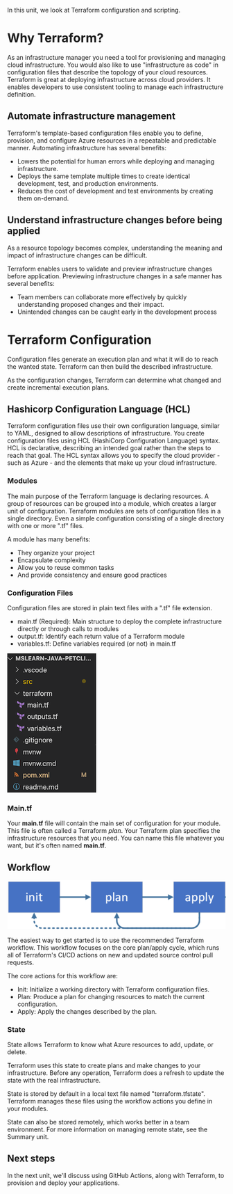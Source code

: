 In this unit, we look at Terraform configuration and scripting.

# Why Terraform?

As an infrastructure manager you need a tool for provisioning and managing cloud infrastructure. You would also like to use "infrastructure as code" in configuration files that describe the topology of your cloud resources.
Terraform is great at deploying infrastructure across cloud providers. It enables developers to use consistent tooling to manage each infrastructure definition.

## Automate infrastructure management

Terraform's template-based configuration files enable you to define, provision, and configure Azure resources in a repeatable and predictable manner. Automating infrastructure has several benefits:

- Lowers the potential for human errors while deploying and managing infrastructure.
- Deploys the same template multiple times to create identical development, test, and production environments.
- Reduces the cost of development and test environments by creating them on-demand.

## Understand infrastructure changes before being applied

As a resource topology becomes complex, understanding the meaning and impact of infrastructure changes can be difficult.

Terraform enables users to validate and preview infrastructure changes before application. Previewing infrastructure changes in a safe manner has several benefits:

- Team members can collaborate more effectively by quickly understanding proposed changes and their impact.
- Unintended changes can be caught early in the development process

# Terraform Configuration

Configuration files generate an execution plan and what it will do to reach the wanted state. Terraform can then build the described infrastructure.

As the configuration changes, Terraform can determine what changed and create incremental execution plans.

## Hashicorp Configuration Language (HCL)

Terraform configuration files use their own configuration language, similar to YAML, designed to allow descriptions of infrastructure.
You create configuration files using HCL (HashiCorp Configuration Language) syntax.
HCL is declarative, describing an intended goal rather than the steps to reach that goal.
The HCL syntax allows you to specify the cloud provider - such as Azure - and the elements that make up your cloud infrastructure.

### Modules

The main purpose of the Terraform language is declaring resources. A group of resources can be grouped into a module, which creates a larger unit of configuration.
Terraform modules are sets of configuration files in a single directory. Even a simple configuration consisting of a single directory with one or more ".tf" files.

A module has many benefits:

- They organize your project
- Encapsulate complexity
- Allow you to reuse common tasks
- And provide consistency and ensure good practices

### Configuration Files

Configuration files are stored in plain text files with a ".tf" file extension.

- main.tf (Required): Main structure to deploy the complete infrastructure directly or through calls to modules
- output.tf: Identify each return value of a Terraform module
- variables.tf: Define variables required (or not) in main.tf

![Config structure for Terraform.](../media/3-config.png)

### Main.tf

Your **main.tf** file will contain the main set of configuration for your module.
This file is often called a Terraform _plan_. Your Terraform plan specifies the infrastructure resources that you need.
You can name this file whatever you want, but it's often named **main.tf**.

## Workflow

![Terraform Workflow.](../media/3-workflow.png)

The easiest way to get started is to use the recommended Terraform workflow.
This workflow focuses on the core plan/apply cycle, which runs all of Terraform's CI/CD actions on new and updated source control pull requests.

The core actions for this workflow are:

- Init: Initialize a working directory with Terraform configuration files.
- Plan: Produce a plan for changing resources to match the current configuration.
- Apply: Apply the changes described by the plan.

### State

State allows Terraform to know what Azure resources to add, update, or delete.

Terraform uses this state to create plans and make changes to your infrastructure. Before any operation, Terraform does a refresh to update the state with the real infrastructure.

State is stored by default in a local text file named "terraform.tfstate". Terraform manages these files using the workflow actions you define in your modules.

State can also be stored remotely, which works better in a team environment. For more information on managing remote state, see the Summary unit.

## Next steps

In the next unit, we'll discuss using GitHub Actions, along with Terraform, to provision and deploy your applications.
